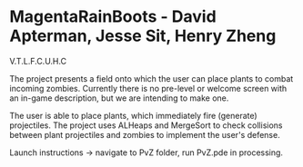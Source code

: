 # MagentaRainBoots - David Apterman, Jesse Sit, Henry Zheng 
V.T.L.F.C.U.H.C 

  The project presents a field onto which the user can place plants to combat incoming zombies. Currently there is no pre-level or welcome screen with an in-game description, but we are intending to make one. 
  
  The user is able to place plants, which immediately fire (generate) projectiles. The project uses ALHeaps and MergeSort to check collisions between plant projectiles and zombies to implement the user's defense. 

  Launch instructions -> navigate to PvZ folder, run PvZ.pde in processing. 
